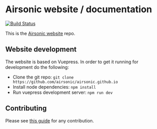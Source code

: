 # Airsonic website / documentation

[![Build Status](https://api.travis-ci.org/airsonic/airsonic.github.io.svg?branch=master)](https://travis-ci.org/airsonic/airsonic.github.io)

This is the [Airsonic website](https://airsonic.github.io/) repo.

## Website development

The website is based on Vuepress. In order to get it running for development do the following:

- Clone the git repo: `git clone https://github.com/airsonic/airsonic.github.io`
- Install node dependencies: `npm install`
- Run vuepress development server: `npm run dev`

## Contributing

Please see [this guide](https://github.com/airsonic/airsonic-docs/blob/master/.github/CONTRIBUTING.md) for any contribution.
